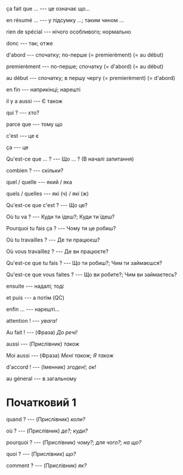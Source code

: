 ça fait que ... --- це означає що...



en résumé ... --- у підсумку ...; таким чином ...



rien de spécial --- нічого особливого; нормально



donc --- так; отже



d'abord --- спочатку; по-перше
(= premierèment)
(= au début)



premierèment --- по-перше; спочатку
(= d'abord)
(= au début)



au début --- спочатку; в першу чергу
(= premierèment)
(= d'abord)



en fin --- наприкінці; нарешті



il y a aussi --- Є також



qui ? --- хто?



parce que --- тому що



c'est --- це є



ça --- це



Qu'est-ce que ... ? --- Що ... ? (В началі запитання)



combien ? --- скільки?



quel / quelle --- який / яка



quels / quelles --- які (ч) / які (ж)



Qu'est-ce que c'est ? --- Що це?



Où tu va ? --- Куди ти ідеш?; Куди ти їдеш?



Pourquoi tu fais ça ? --- Чому ти це робиш?



Où tu travailles ? --- Де ти працюєш?



Où vous travaillez ? --- Де ви працюєте?



Qu'est-ce que tu fais ? --- Що ти робиш?; Чим ти займаєшся?



Qu'est-ce que vous faites ? --- Що ви робите?; Чим ви займаєтесь?



ensuite --- надалі; тоді



et puis --- а потім (QC)



enfin ... --- нарешті...



attention ! --- *увага!*



Au fait ! --- (Фраза)
*До речі!*



aussi --- (Прислівник)
*також*



Moi aussi --- (Фраза)
*Мені також; Я також*



d'accord ! --- (Іменник)
*згоден!; ок!*



au géneral --- в загальному



# Початковий 1
quand ? --- (Прислівник)
*коли?*



où ? --- (Прислівник)
*де?; куди?*



pourquoi ? --- (Прислівник)
*чому?; для чого?; на що?*



quoi ? --- (Прислівник)
*що?*



comment ? --- (Прислівник)
*як?*